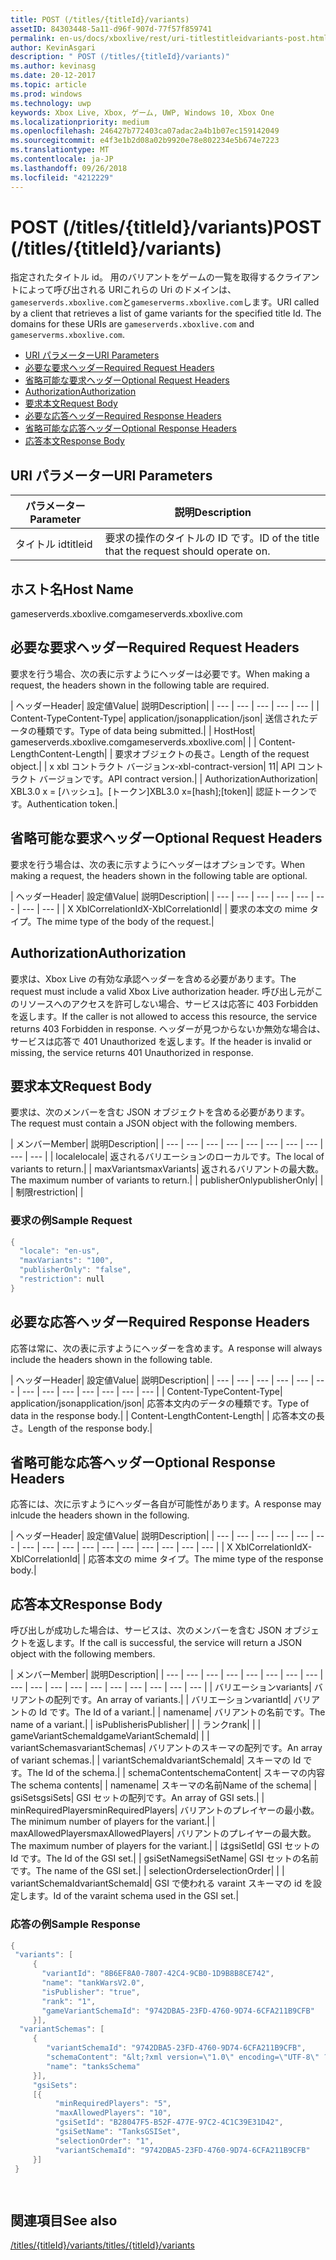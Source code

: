 ```yaml
---
title: POST (/titles/{titleId}/variants)
assetID: 84303448-5a11-d96f-907d-77f57f859741
permalink: en-us/docs/xboxlive/rest/uri-titlestitleidvariants-post.html
author: KevinAsgari
description: " POST (/titles/{titleId}/variants)"
ms.author: kevinasg
ms.date: 20-12-2017
ms.topic: article
ms.prod: windows
ms.technology: uwp
keywords: Xbox Live, Xbox, ゲーム, UWP, Windows 10, Xbox One
ms.localizationpriority: medium
ms.openlocfilehash: 246427b772403ca07adac2a4b1b07ec159142049
ms.sourcegitcommit: e4f3e1b2d08a02b9920e78e802234e5b674e7223
ms.translationtype: MT
ms.contentlocale: ja-JP
ms.lasthandoff: 09/26/2018
ms.locfileid: "4212229"
---
```

# <a name="post-titlestitleidvariants"></a><span data-ttu-id="9cba8-104">POST (/titles/{titleId}/variants)</span><span class="sxs-lookup"><span data-stu-id="9cba8-104">POST (/titles/{titleId}/variants)</span></span>
<span data-ttu-id="9cba8-105">指定されたタイトル id。 用のバリアントをゲームの一覧を取得するクライアントによって呼び出される URIこれらの Uri のドメインは、`gameserverds.xboxlive.com`と`gameserverms.xboxlive.com`します。</span><span class="sxs-lookup"><span data-stu-id="9cba8-105">URI called by a client that retrieves a list of game variants for the specified title Id. The domains for these URIs are `gameserverds.xboxlive.com` and `gameserverms.xboxlive.com`.</span></span>
 
  * [<span data-ttu-id="9cba8-106">URI パラメーター</span><span class="sxs-lookup"><span data-stu-id="9cba8-106">URI Parameters</span></span>](#ID4EZ)
  * [<span data-ttu-id="9cba8-107">必要な要求ヘッダー</span><span class="sxs-lookup"><span data-stu-id="9cba8-107">Required Request Headers</span></span>](#ID4EIB)
  * [<span data-ttu-id="9cba8-108">省略可能な要求ヘッダー</span><span class="sxs-lookup"><span data-stu-id="9cba8-108">Optional Request Headers</span></span>](#ID4EED)
  * [<span data-ttu-id="9cba8-109">Authorization</span><span class="sxs-lookup"><span data-stu-id="9cba8-109">Authorization</span></span>](#ID4E3D)
  * [<span data-ttu-id="9cba8-110">要求本文</span><span class="sxs-lookup"><span data-stu-id="9cba8-110">Request Body</span></span>](#ID4EEE)
  * [<span data-ttu-id="9cba8-111">必要な応答ヘッダー</span><span class="sxs-lookup"><span data-stu-id="9cba8-111">Required Response Headers</span></span>](#ID4ELF)
  * [<span data-ttu-id="9cba8-112">省略可能な応答ヘッダー</span><span class="sxs-lookup"><span data-stu-id="9cba8-112">Optional Response Headers</span></span>](#ID4EMG)
  * [<span data-ttu-id="9cba8-113">応答本文</span><span class="sxs-lookup"><span data-stu-id="9cba8-113">Response Body</span></span>](#ID4EEH)
 
<a id="ID4EZ"></a>

 
## <a name="uri-parameters"></a><span data-ttu-id="9cba8-114">URI パラメーター</span><span class="sxs-lookup"><span data-stu-id="9cba8-114">URI Parameters</span></span>
 
| <span data-ttu-id="9cba8-115">パラメーター</span><span class="sxs-lookup"><span data-stu-id="9cba8-115">Parameter</span></span>| <span data-ttu-id="9cba8-116">説明</span><span class="sxs-lookup"><span data-stu-id="9cba8-116">Description</span></span>| 
| --- | --- | 
| <span data-ttu-id="9cba8-117">タイトル id</span><span class="sxs-lookup"><span data-stu-id="9cba8-117">titleid</span></span>| <span data-ttu-id="9cba8-118">要求の操作のタイトルの ID です。</span><span class="sxs-lookup"><span data-stu-id="9cba8-118">ID of the title that the request should operate on.</span></span>| 
  
<a id="ID5EG"></a>

 
## <a name="host-name"></a><span data-ttu-id="9cba8-119">ホスト名</span><span class="sxs-lookup"><span data-stu-id="9cba8-119">Host Name</span></span>

<span data-ttu-id="9cba8-120">gameserverds.xboxlive.com</span><span class="sxs-lookup"><span data-stu-id="9cba8-120">gameserverds.xboxlive.com</span></span>
 
<a id="ID4EIB"></a>

 
## <a name="required-request-headers"></a><span data-ttu-id="9cba8-121">必要な要求ヘッダー</span><span class="sxs-lookup"><span data-stu-id="9cba8-121">Required Request Headers</span></span>
 
<span data-ttu-id="9cba8-122">要求を行う場合、次の表に示すようにヘッダーは必要です。</span><span class="sxs-lookup"><span data-stu-id="9cba8-122">When making a request, the headers shown in the following table are required.</span></span>
 
| <span data-ttu-id="9cba8-123">ヘッダー</span><span class="sxs-lookup"><span data-stu-id="9cba8-123">Header</span></span>| <span data-ttu-id="9cba8-124">設定値</span><span class="sxs-lookup"><span data-stu-id="9cba8-124">Value</span></span>| <span data-ttu-id="9cba8-125">説明</span><span class="sxs-lookup"><span data-stu-id="9cba8-125">Description</span></span>| 
| --- | --- | --- | --- | --- | 
| <span data-ttu-id="9cba8-126">Content-Type</span><span class="sxs-lookup"><span data-stu-id="9cba8-126">Content-Type</span></span>| <span data-ttu-id="9cba8-127">application/json</span><span class="sxs-lookup"><span data-stu-id="9cba8-127">application/json</span></span>| <span data-ttu-id="9cba8-128">送信されたデータの種類です。</span><span class="sxs-lookup"><span data-stu-id="9cba8-128">Type of data being submitted.</span></span>| 
| <span data-ttu-id="9cba8-129">Host</span><span class="sxs-lookup"><span data-stu-id="9cba8-129">Host</span></span>| <span data-ttu-id="9cba8-130">gameserverds.xboxlive.com</span><span class="sxs-lookup"><span data-stu-id="9cba8-130">gameserverds.xboxlive.com</span></span>|  | 
| <span data-ttu-id="9cba8-131">Content-Length</span><span class="sxs-lookup"><span data-stu-id="9cba8-131">Content-Length</span></span>|  | <span data-ttu-id="9cba8-132">要求オブジェクトの長さ。</span><span class="sxs-lookup"><span data-stu-id="9cba8-132">Length of the request object.</span></span>| 
| <span data-ttu-id="9cba8-133">x xbl コントラクト バージョン</span><span class="sxs-lookup"><span data-stu-id="9cba8-133">x-xbl-contract-version</span></span>| <span data-ttu-id="9cba8-134">1</span><span class="sxs-lookup"><span data-stu-id="9cba8-134">1</span></span>| <span data-ttu-id="9cba8-135">API コントラクト バージョンです。</span><span class="sxs-lookup"><span data-stu-id="9cba8-135">API contract version.</span></span>| 
| <span data-ttu-id="9cba8-136">Authorization</span><span class="sxs-lookup"><span data-stu-id="9cba8-136">Authorization</span></span>| <span data-ttu-id="9cba8-137">XBL3.0 x = [ハッシュ]。[トークン]</span><span class="sxs-lookup"><span data-stu-id="9cba8-137">XBL3.0 x=[hash];[token]</span></span>| <span data-ttu-id="9cba8-138">認証トークンです。</span><span class="sxs-lookup"><span data-stu-id="9cba8-138">Authentication token.</span></span>| 
  
<a id="ID4EED"></a>

 
## <a name="optional-request-headers"></a><span data-ttu-id="9cba8-139">省略可能な要求ヘッダー</span><span class="sxs-lookup"><span data-stu-id="9cba8-139">Optional Request Headers</span></span>
 
<span data-ttu-id="9cba8-140">要求を行う場合は、次の表に示すようにヘッダーはオプションです。</span><span class="sxs-lookup"><span data-stu-id="9cba8-140">When making a request, the headers shown in the following table are optional.</span></span>
 
| <span data-ttu-id="9cba8-141">ヘッダー</span><span class="sxs-lookup"><span data-stu-id="9cba8-141">Header</span></span>| <span data-ttu-id="9cba8-142">設定値</span><span class="sxs-lookup"><span data-stu-id="9cba8-142">Value</span></span>| <span data-ttu-id="9cba8-143">説明</span><span class="sxs-lookup"><span data-stu-id="9cba8-143">Description</span></span>| 
| --- | --- | --- | --- | --- | --- | --- | --- | 
| <span data-ttu-id="9cba8-144">X XblCorrelationId</span><span class="sxs-lookup"><span data-stu-id="9cba8-144">X-XblCorrelationId</span></span>|  | <span data-ttu-id="9cba8-145">要求の本文の mime タイプ。</span><span class="sxs-lookup"><span data-stu-id="9cba8-145">The mime type of the body of the request.</span></span>| 
  
<a id="ID4E3D"></a>

 
## <a name="authorization"></a><span data-ttu-id="9cba8-146">Authorization</span><span class="sxs-lookup"><span data-stu-id="9cba8-146">Authorization</span></span>

<span data-ttu-id="9cba8-147">要求は、Xbox Live の有効な承認ヘッダーを含める必要があります。</span><span class="sxs-lookup"><span data-stu-id="9cba8-147">The request must include a valid Xbox Live authorization header.</span></span> <span data-ttu-id="9cba8-148">呼び出し元がこのリソースへのアクセスを許可しない場合、サービスは応答に 403 Forbidden を返します。</span><span class="sxs-lookup"><span data-stu-id="9cba8-148">If the caller is not allowed to access this resource, the service returns 403 Forbidden in response.</span></span> <span data-ttu-id="9cba8-149">ヘッダーが見つからないか無効な場合は、サービスは応答で 401 Unauthorized を返します。</span><span class="sxs-lookup"><span data-stu-id="9cba8-149">If the header is invalid or missing, the service returns 401 Unauthorized in response.</span></span>
 
<a id="ID4EEE"></a>

 
## <a name="request-body"></a><span data-ttu-id="9cba8-150">要求本文</span><span class="sxs-lookup"><span data-stu-id="9cba8-150">Request Body</span></span>
 
<span data-ttu-id="9cba8-151">要求は、次のメンバーを含む JSON オブジェクトを含める必要があります。</span><span class="sxs-lookup"><span data-stu-id="9cba8-151">The request must contain a JSON object with the following members.</span></span>
 
| <span data-ttu-id="9cba8-152">メンバー</span><span class="sxs-lookup"><span data-stu-id="9cba8-152">Member</span></span>| <span data-ttu-id="9cba8-153">説明</span><span class="sxs-lookup"><span data-stu-id="9cba8-153">Description</span></span>| 
| --- | --- | --- | --- | --- | --- | --- | --- | --- | --- | 
| <span data-ttu-id="9cba8-154">locale</span><span class="sxs-lookup"><span data-stu-id="9cba8-154">locale</span></span>| <span data-ttu-id="9cba8-155">返されるバリエーションのローカルです。</span><span class="sxs-lookup"><span data-stu-id="9cba8-155">The local of variants to return.</span></span>| 
| <span data-ttu-id="9cba8-156">maxVariants</span><span class="sxs-lookup"><span data-stu-id="9cba8-156">maxVariants</span></span>| <span data-ttu-id="9cba8-157">返されるバリアントの最大数。</span><span class="sxs-lookup"><span data-stu-id="9cba8-157">The maximum number of variants to return.</span></span>| 
| <span data-ttu-id="9cba8-158">publisherOnly</span><span class="sxs-lookup"><span data-stu-id="9cba8-158">publisherOnly</span></span>|  | 
| <span data-ttu-id="9cba8-159">制限</span><span class="sxs-lookup"><span data-stu-id="9cba8-159">restriction</span></span>|  | 
 
<a id="ID4EDF"></a>

 
### <a name="sample-request"></a><span data-ttu-id="9cba8-160">要求の例</span><span class="sxs-lookup"><span data-stu-id="9cba8-160">Sample Request</span></span>
 

```cpp
{
  "locale": "en-us",
  "maxVariants": "100",
  "publisherOnly": "false",
  "restriction": null
}

```

   
<a id="ID4ELF"></a>

 
## <a name="required-response-headers"></a><span data-ttu-id="9cba8-161">必要な応答ヘッダー</span><span class="sxs-lookup"><span data-stu-id="9cba8-161">Required Response Headers</span></span>
 
<span data-ttu-id="9cba8-162">応答は常に、次の表に示すようにヘッダーを含めます。</span><span class="sxs-lookup"><span data-stu-id="9cba8-162">A response will always include the headers shown in the following table.</span></span>
 
| <span data-ttu-id="9cba8-163">ヘッダー</span><span class="sxs-lookup"><span data-stu-id="9cba8-163">Header</span></span>| <span data-ttu-id="9cba8-164">設定値</span><span class="sxs-lookup"><span data-stu-id="9cba8-164">Value</span></span>| <span data-ttu-id="9cba8-165">説明</span><span class="sxs-lookup"><span data-stu-id="9cba8-165">Description</span></span>| 
| --- | --- | --- | --- | --- | --- | --- | --- | --- | --- | --- | --- | --- | 
| <span data-ttu-id="9cba8-166">Content-Type</span><span class="sxs-lookup"><span data-stu-id="9cba8-166">Content-Type</span></span>| <span data-ttu-id="9cba8-167">application/json</span><span class="sxs-lookup"><span data-stu-id="9cba8-167">application/json</span></span>| <span data-ttu-id="9cba8-168">応答本文内のデータの種類です。</span><span class="sxs-lookup"><span data-stu-id="9cba8-168">Type of data in the response body.</span></span>| 
| <span data-ttu-id="9cba8-169">Content-Length</span><span class="sxs-lookup"><span data-stu-id="9cba8-169">Content-Length</span></span>|  | <span data-ttu-id="9cba8-170">応答本文の長さ。</span><span class="sxs-lookup"><span data-stu-id="9cba8-170">Length of the response body.</span></span>| 
  
<a id="ID4EMG"></a>

 
## <a name="optional-response-headers"></a><span data-ttu-id="9cba8-171">省略可能な応答ヘッダー</span><span class="sxs-lookup"><span data-stu-id="9cba8-171">Optional Response Headers</span></span>
 
<span data-ttu-id="9cba8-172">応答には、次に示すようにヘッダー各自が可能性があります。</span><span class="sxs-lookup"><span data-stu-id="9cba8-172">A response may inlcude the headers shown in the following.</span></span>
 
| <span data-ttu-id="9cba8-173">ヘッダー</span><span class="sxs-lookup"><span data-stu-id="9cba8-173">Header</span></span>| <span data-ttu-id="9cba8-174">設定値</span><span class="sxs-lookup"><span data-stu-id="9cba8-174">Value</span></span>| <span data-ttu-id="9cba8-175">説明</span><span class="sxs-lookup"><span data-stu-id="9cba8-175">Description</span></span>| 
| --- | --- | --- | --- | --- | --- | --- | --- | --- | --- | --- | --- | --- | --- | --- | --- | 
| <span data-ttu-id="9cba8-176">X XblCorrelationId</span><span class="sxs-lookup"><span data-stu-id="9cba8-176">X-XblCorrelationId</span></span>|  | <span data-ttu-id="9cba8-177">応答本文の mime タイプ。</span><span class="sxs-lookup"><span data-stu-id="9cba8-177">The mime type of the response body.</span></span>| 
  
<a id="ID4EEH"></a>

 
## <a name="response-body"></a><span data-ttu-id="9cba8-178">応答本文</span><span class="sxs-lookup"><span data-stu-id="9cba8-178">Response Body</span></span>
 
<span data-ttu-id="9cba8-179">呼び出しが成功した場合は、サービスは、次のメンバーを含む JSON オブジェクトを返します。</span><span class="sxs-lookup"><span data-stu-id="9cba8-179">If the call is successful, the service will return a JSON object with the following members.</span></span>
 
| <span data-ttu-id="9cba8-180">メンバー</span><span class="sxs-lookup"><span data-stu-id="9cba8-180">Member</span></span>| <span data-ttu-id="9cba8-181">説明</span><span class="sxs-lookup"><span data-stu-id="9cba8-181">Description</span></span>| 
| --- | --- | --- | --- | --- | --- | --- | --- | --- | --- | --- | --- | --- | --- | --- | --- | --- | --- | 
| <span data-ttu-id="9cba8-182">バリエーション</span><span class="sxs-lookup"><span data-stu-id="9cba8-182">variants</span></span>| <span data-ttu-id="9cba8-183">バリアントの配列です。</span><span class="sxs-lookup"><span data-stu-id="9cba8-183">An array of variants.</span></span>| 
| <span data-ttu-id="9cba8-184">バリエーション</span><span class="sxs-lookup"><span data-stu-id="9cba8-184">variantId</span></span>| <span data-ttu-id="9cba8-185">バリアントの Id です。</span><span class="sxs-lookup"><span data-stu-id="9cba8-185">The Id of a variant.</span></span>| 
| <span data-ttu-id="9cba8-186">name</span><span class="sxs-lookup"><span data-stu-id="9cba8-186">name</span></span>| <span data-ttu-id="9cba8-187">バリアントの名前です。</span><span class="sxs-lookup"><span data-stu-id="9cba8-187">The name of a variant.</span></span>| 
| <span data-ttu-id="9cba8-188">isPublisher</span><span class="sxs-lookup"><span data-stu-id="9cba8-188">isPublisher</span></span>|  | 
| <span data-ttu-id="9cba8-189">ランク</span><span class="sxs-lookup"><span data-stu-id="9cba8-189">rank</span></span>|  | 
| <span data-ttu-id="9cba8-190">gameVariantSchemaId</span><span class="sxs-lookup"><span data-stu-id="9cba8-190">gameVariantSchemaId</span></span>|  | 
| <span data-ttu-id="9cba8-191">variantSchemas</span><span class="sxs-lookup"><span data-stu-id="9cba8-191">variantSchemas</span></span>| <span data-ttu-id="9cba8-192">バリアントのスキーマの配列です。</span><span class="sxs-lookup"><span data-stu-id="9cba8-192">An array of variant schemas.</span></span>| 
| <span data-ttu-id="9cba8-193">variantSchemaId</span><span class="sxs-lookup"><span data-stu-id="9cba8-193">variantSchemaId</span></span>| <span data-ttu-id="9cba8-194">スキーマの Id です。</span><span class="sxs-lookup"><span data-stu-id="9cba8-194">The Id of the schema.</span></span>| 
| <span data-ttu-id="9cba8-195">schemaContent</span><span class="sxs-lookup"><span data-stu-id="9cba8-195">schemaContent</span></span>| <span data-ttu-id="9cba8-196">スキーマの内容</span><span class="sxs-lookup"><span data-stu-id="9cba8-196">The schema contents</span></span>| 
| <span data-ttu-id="9cba8-197">name</span><span class="sxs-lookup"><span data-stu-id="9cba8-197">name</span></span>| <span data-ttu-id="9cba8-198">スキーマの名前</span><span class="sxs-lookup"><span data-stu-id="9cba8-198">Name of the schema</span></span>| 
| <span data-ttu-id="9cba8-199">gsiSets</span><span class="sxs-lookup"><span data-stu-id="9cba8-199">gsiSets</span></span>| <span data-ttu-id="9cba8-200">GSI セットの配列です。</span><span class="sxs-lookup"><span data-stu-id="9cba8-200">An array of GSI sets.</span></span>| 
| <span data-ttu-id="9cba8-201">minRequiredPlayers</span><span class="sxs-lookup"><span data-stu-id="9cba8-201">minRequiredPlayers</span></span>| <span data-ttu-id="9cba8-202">バリアントのプレイヤーの最小数。</span><span class="sxs-lookup"><span data-stu-id="9cba8-202">The minimum number of players for the variant.</span></span>| 
| <span data-ttu-id="9cba8-203">maxAllowedPlayers</span><span class="sxs-lookup"><span data-stu-id="9cba8-203">maxAllowedPlayers</span></span>| <span data-ttu-id="9cba8-204">バリアントのプレイヤーの最大数。</span><span class="sxs-lookup"><span data-stu-id="9cba8-204">The maximum number of players for the variant.</span></span>| 
| <span data-ttu-id="9cba8-205">は</span><span class="sxs-lookup"><span data-stu-id="9cba8-205">gsiSetId</span></span>| <span data-ttu-id="9cba8-206">GSI セットの Id です。</span><span class="sxs-lookup"><span data-stu-id="9cba8-206">The Id of the GSI set.</span></span>| 
| <span data-ttu-id="9cba8-207">gsiSetName</span><span class="sxs-lookup"><span data-stu-id="9cba8-207">gsiSetName</span></span>| <span data-ttu-id="9cba8-208">GSI セットの名前です。</span><span class="sxs-lookup"><span data-stu-id="9cba8-208">The name of the GSI set.</span></span>| 
| <span data-ttu-id="9cba8-209">selectionOrder</span><span class="sxs-lookup"><span data-stu-id="9cba8-209">selectionOrder</span></span>|  | 
| <span data-ttu-id="9cba8-210">variantSchemaId</span><span class="sxs-lookup"><span data-stu-id="9cba8-210">variantSchemaId</span></span>| <span data-ttu-id="9cba8-211">GSI で使われる varaint スキーマの id を設定します。</span><span class="sxs-lookup"><span data-stu-id="9cba8-211">Id of the varaint schema used in the GSI set.</span></span>| 
 
<a id="ID4EYBAC"></a>

 
### <a name="sample-response"></a><span data-ttu-id="9cba8-212">応答の例</span><span class="sxs-lookup"><span data-stu-id="9cba8-212">Sample Response</span></span>
 

```cpp
{
 "variants": [
     { 
       "variantId": "8B6EF8A0-7807-42C4-9CB0-1D9B8B8CE742", 
       "name": "tankWarsV2.0",
       "isPublisher": "true",
       "rank": "1",
       "gameVariantSchemaId": "9742DBA5-23FD-4760-9D74-6CFA211B9CFB"
     }],
  "variantSchemas": [
     {
        "variantSchemaId": "9742DBA5-23FD-4760-9D74-6CFA211B9CFB",
        "schemaContent": "&lt;?xml version=\"1.0\" encoding=\"UTF-8\" ?>&lt;xs:schema xmlns:xs=\"http://www.w3.org/2001/XMLSchema\">&lt;xs:element name=\"root\">&lt;/xs:element>&lt;/xs:schema>"
        "name": "tanksSchema"
     }],
     "gsiSets":
     [{ 
          "minRequiredPlayers": "5", 
          "maxAllowedPlayers": "10", 
          "gsiSetId": "B28047F5-B52F-477E-97C2-4C1C39E31D42",
          "gsiSetName": "TanksGSISet",
          "selectionOrder": "1",
          "variantSchemaId": "9742DBA5-23FD-4760-9D74-6CFA211B9CFB"
     }]
 }

  

```

   
<a id="ID4ERCAC"></a>

 
## <a name="see-also"></a><span data-ttu-id="9cba8-213">関連項目</span><span class="sxs-lookup"><span data-stu-id="9cba8-213">See also</span></span>
 [<span data-ttu-id="9cba8-214">/titles/{titleId}/variants</span><span class="sxs-lookup"><span data-stu-id="9cba8-214">/titles/{titleId}/variants</span></span>](uri-titlestitleidvariants.md)

  